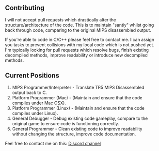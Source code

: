 ## Contributing

I will not accept pull requests which drastically alter the structure/architecture of the code. This is to maintain "santiy" whilst going back through code, comparing to the original MIPS disassembled output.

If you're able to code in C/C++ please feel free to contact me. I can assign you tasks to prevent collisions with my local code which is not pushed yet. I'm typically looking for pull requests which resolve bugs, finish existing decompiled methods, improve readability or introduce new decompiled methods.

## Current Positions

1. MIPS Programmer/Interpreter - Translate TR5 MIPS Disassembled output back to C. 
2. Platform Programmer (Mac) - (Maintain and ensure that the code compiles under Mac OSX).
3. Platform Programmer (Linux) - (Maintain and ensure that the code compiles under Linux).
4. General Debugger - Debug existing code gameplay, compare to the original game to ensure code is functioning correctly.
5. General Programmer - Clean existing code to improve readability without changing the structure, improve code documentation.

Feel free to contact me on this: [Discord channel](https://discord.gg/KYSx8Q7)
